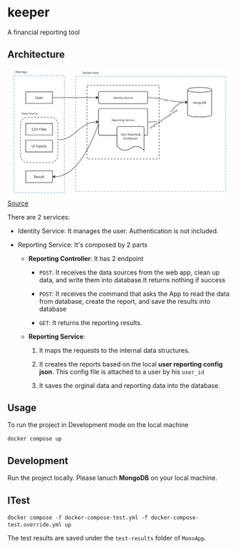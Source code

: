 # keeper

A financial reporting tool

## Architecture

![archi-1](./img/archi-1.png)
[Source](https://miro.com/app/board/uXjVMWXddkA=/)

There are 2 services:

- Identity Service: It manages the user. Authentication is not included.

- Reporting Service: It's composed by 2 parts

  - **Reporting Controller**: It has 2 endpoint

    - `POST`: It receives the data sources from the web app, clean up data, and write them into database.It returns nothing if success
    
    - `POST`: It receives the command that asks the App to read the data from database, create the report, and save the results into database

    - `GET`: It returns the reporting results.

  - **Reporting Service**:

    1. It maps the requests to the internal data structures.

    2. It creates the reports based on the local **user reporting config json**. This config file is attached to a user by his `user_id`

    3. It saves the orginal data and reporting data into the database.
    
## Usage

To run the project in Development mode on the local machine

```code
docker compose up
```

## Development

Run the project locally. Please lanuch **MongoDB** on your local machine.

## ITest

```code
docker compose -f docker-compose-test.yml -f docker-compose-test.override.yml up
```

The test results are saved under the `test-results` folder of `MonoApp`.

